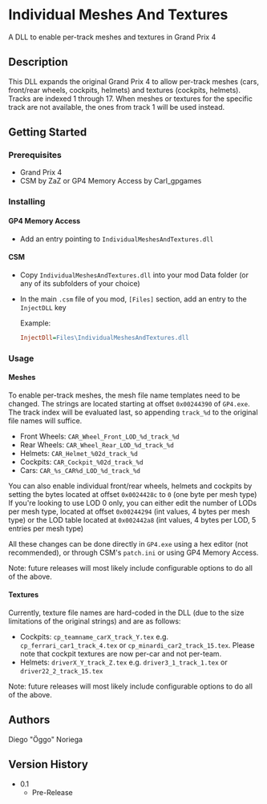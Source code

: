 # Individual Meshes And Textures

A DLL to enable per-track meshes and textures in Grand Prix 4

## Description

This DLL expands the original Grand Prix 4 to allow per-track meshes (cars, front/rear wheels, cockpits, helmets) and textures (cockpits, helmets). Tracks are indexed 1 through 17. When meshes or textures for the specific track are not available, the ones from track 1 will be used instead.

## Getting Started

### Prerequisites

* Grand Prix 4
* CSM by ZaZ or GP4 Memory Access by Carl_gpgames

### Installing

#### GP4 Memory Access

* Add an entry pointing to `IndividualMeshesAndTextures.dll`

#### CSM

* Copy `IndividualMeshesAndTextures.dll` into your mod Data folder (or any of its subfolders of your choice)
* In the main `.csm` file of you mod, `[Files]` section, add an entry to the `InjectDLL` key 
  
  Example: 
  ```ini
  InjectDll=Files\IndividualMeshesAndTextures.dll
  ```

### Usage

#### Meshes

To enable per-track meshes, the mesh file name templates need to be changed. The strings are located starting at offset `0x00244390` of `GP4.exe`. The track index will be evaluated last, so appending `track_%d` to the original file names will suffice.
* Front Wheels: `CAR_Wheel_Front_LOD_%d_track_%d`
* Rear Wheels: `CAR_Wheel_Rear_LOD_%d_track_%d`
* Helmets: `CAR_Helmet_%02d_track_%d`
* Cockpits: `CAR_Cockpit_%02d_track_%d`
* Cars: `CAR_%s_CAR%d_LOD_%d_track_%d`

You can also enable individual front/rear wheels, helmets and cockpits by setting the bytes located at offset  `0x0024428c` to `0` (one byte per mesh type)
If you're looking to use LOD 0 only, you can either edit the number of LODs per mesh type, located at offset `0x00244294`  (int values, 4 bytes per mesh type) or the LOD table located at  `0x002442a8` (int values, 4 bytes per LOD, 5 entries per mesh type)

All these changes can be done directly in `GP4.exe` using a hex editor (not recommended), or through CSM's `patch.ini` or using GP4 Memory Access. 

Note: future releases will most likely include configurable options to do all of the above.

#### Textures

Currently, texture file names are hard-coded in the DLL (due to the size limitations of the original strings) and are as follows:

* Cockpits: `cp_teamname_carX_track_Y.tex` e.g. `cp_ferrari_car1_track_4.tex` or `cp_minardi_car2_track_15.tex`. Please note that cockpit textures are now per-car and not per-team.
* Helmets: `driverX_Y_track_Z.tex` e.g. `driver3_1_track_1.tex` or `driver22_2_track_15.tex`

Note: future releases will most likely include configurable options to do all of the above.

## Authors

Diego "Öggo" Noriega

## Version History

* 0.1
    * Pre-Release
